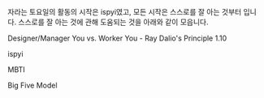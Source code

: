 자라는 토요일의 활동의 시작은 ispyi였고, 모든 시작은 스스로를 잘 아는 것부터 입니다.
스스로를 잘 아는 것에 관해 도움되는 것을 아래와 같이 모읍니다.

Designer/Manager You vs. Worker You - Ray Dalio's Principle 1.10

ispyi

MBTI

Big Five Model
